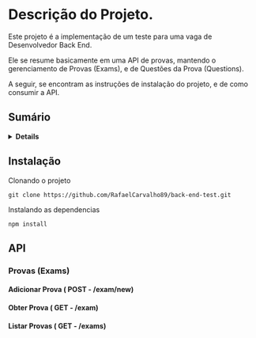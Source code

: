 # Descrição do Projeto.

<p>Este projeto é a implementação de um teste para uma vaga de Desenvolvedor Back End.</p>

<p>Ele se resume basicamente em uma API de provas, mantendo o gerenciamento de Provas (Exams), e de Questões da Prova (Questions).</p>

<p>A seguir, se encontram as instruções de instalação do projeto, e de como consumir a API.</p>

## Sumário
<details>
<summary><strong>Details</strong></summary>

* [Instalação](#installation)
* [API](#api)
  * [Provas](#exams)
    * [Adicionar Prova](#add-exam)
    * [Obter Prova](#get-exam)
    * [Listar Provas](#list-exam)
    * [Atualizar Prova](#update-exam)
    * [Deletar Prova](#delete-exam)
  * [Questões da Prova](#exam-questions)
    * [Adicionar Questão](#add-question)
    * [Obter Questão](#get-question)
    * [Listar Questões](#list-questions)
    * [Atualizar Questão](#update-question)
    * [Deletar Questão](#delete-question)

</details>

## Instalação

<p>Clonando o projeto</p>

```console
git clone https://github.com/RafaelCarvalho89/back-end-test.git
```

<p>Instalando as dependencias</p>

```console
npm install
```

## API

### Provas (Exams)
<Detalhes>
</Detalhes>

#### Adicionar Prova ( POST - /exam/new)
<Detalhes>
</Detalhes>

#### Obter Prova ( GET - /exam)
<Detalhes>
</Detalhes>


#### Listar Provas ( GET - /exams)
<Detalhes>
</Detalhes>


